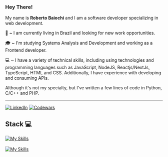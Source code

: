 ### Hey There!
My name is **Roberto Baiochi** and I am a software developer specializing in web development.

:round_pushpin: ~ I am currently living in Brazil and looking for new work opportunities.

:mortar_board: ~ I'm studying Systems Analysis and Development and working as a Frontend developer. 

:computer: ~ I have a variety of technical skills, including using technologies and programming languages such as JavaScript, NodeJS, Reactjs/NextJs, TypeScript, HTML and CSS. Additionally, I have experience with developing and consuming APIs.

Although it's not my specialty, but I've written a few lines of code in Python, C/C++ and PHP.

<hr />

[![LinkedIn](https://img.shields.io/badge/LinkedIn-0077B5?style=for-the-badge&logo=linkedin&logoColor=white)](https://www.linkedin.com/in/roberto-baiochi/)
[![Codewars](https://img.shields.io/badge/Codewars-B1361E?style=for-the-badge&logo=Codewars&logoColor=white)](https://www.codewars.com/users/RobertoBaiochi)


## Stack 💻
[![My Skills](https://skillicons.dev/icons?i=js,ts,react,nextjs,nodejs,html,css,git,postgres,androidstudio)](https://skillicons.dev) 
<br/>
<br/>
[![My Skills](https://skillicons.dev/icons?i=figma,ps)](https://skillicons.dev)

